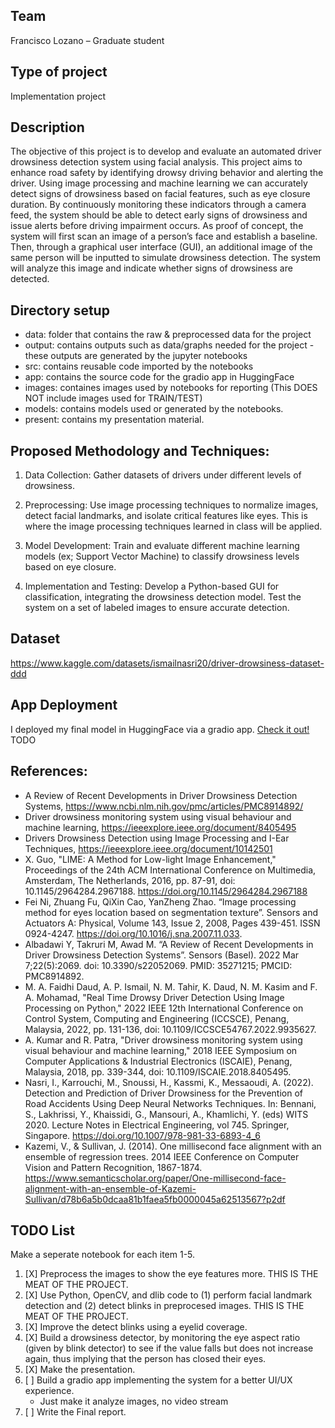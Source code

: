 ## Team
Francisco Lozano – Graduate student 

## Type of project
Implementation project 

## Description
The objective of this project is to develop and evaluate an automated driver drowsiness detection system using facial analysis. This project aims to enhance road safety by identifying drowsy driving behavior and alerting the driver. Using image processing and machine learning we can accurately detect signs of drowsiness based on facial features, such as eye closure duration. By continuously monitoring these indicators through a camera feed, the system should be able to detect early signs of drowsiness and issue alerts before driving impairment occurs. As proof of concept, the system will first scan an image of a person’s face and establish a baseline. Then, through a graphical user interface (GUI), an additional image of the same person will be inputted to simulate drowsiness detection. The system will analyze this image and indicate whether signs of drowsiness are detected. 

## Directory setup
- data: folder that contains the raw & preprocessed data for the project  
- output: contains outputs such as data/graphs needed for the project - these outputs are generated by the jupyter notebooks  
- src: contains reusable code imported by the notebooks 
- app: contains the source code for the gradio app in HuggingFace
- images: containes images used by notebooks for reporting (This DOES NOT include images used for TRAIN/TEST)
- models: contains models used or generated by the notebooks.
- present: contains my presentation material.

## Proposed Methodology and Techniques: 

1. Data Collection: Gather datasets of drivers under different levels of drowsiness. 

2. Preprocessing: Use image processing techniques to normalize images, detect facial landmarks, and isolate critical features like eyes. This is where the image processing techniques learned in class will be applied. 

3. Model Development: Train and evaluate different machine learning models (ex; Support Vector Machine) to classify drowsiness levels based on eye closure. 

4. Implementation and Testing: Develop a Python-based GUI for classification, integrating the drowsiness detection model. Test the system on a set of labeled images to ensure accurate detection. 

## Dataset

https://www.kaggle.com/datasets/ismailnasri20/driver-drowsiness-dataset-ddd

## App Deployment
I deployed my final model in HuggingFace via a gradio app. [Check it out!]() TODO

## References: 

- A Review of Recent Developments in Driver Drowsiness Detection Systems, https://www.ncbi.nlm.nih.gov/pmc/articles/PMC8914892/ 
- Driver drowsiness monitoring system using visual behaviour and machine learning, https://ieeexplore.ieee.org/document/8405495 
- Drivers Drowsiness Detection using Image Processing and I-Ear Techniques, https://ieeexplore.ieee.org/document/10142501 
- X. Guo, "LIME: A Method for Low-light Image Enhancement," Proceedings of the 24th ACM International Conference on Multimedia, Amsterdam, The Netherlands, 2016, pp. 87-91, doi: 10.1145/2964284.2967188. https://doi.org/10.1145/2964284.2967188
- Fei Ni, Zhuang Fu, QiXin Cao, YanZheng Zhao. “Image processing method for eyes location based on segmentation texture”. Sensors and Actuators A: Physical, Volume 143, Issue 2, 2008, Pages 439-451. ISSN 0924-4247. https://doi.org/10.1016/j.sna.2007.11.033.
- Albadawi Y, Takruri M, Awad M. “A Review of Recent Developments in Driver Drowsiness Detection Systems”. Sensors (Basel). 2022 Mar 7;22(5):2069. doi: 10.3390/s22052069. PMID: 35271215; PMCID: PMC8914892.
- M. A. Faidhi Daud, A. P. Ismail, N. M. Tahir, K. Daud, N. M. Kasim and F. A. Mohamad, "Real Time Drowsy Driver Detection Using Image Processing on Python," 2022 IEEE 12th International Conference on Control System, Computing and Engineering (ICCSCE), Penang, Malaysia, 2022, pp. 131-136, doi: 10.1109/ICCSCE54767.2022.9935627.
- A. Kumar and R. Patra, "Driver drowsiness monitoring system using visual behaviour and machine learning," 2018 IEEE Symposium on Computer Applications & Industrial Electronics (ISCAIE), Penang, Malaysia, 2018, pp. 339-344, doi: 10.1109/ISCAIE.2018.8405495.
- Nasri, I., Karrouchi, M., Snoussi, H., Kassmi, K., Messaoudi, A. (2022). Detection and Prediction of Driver Drowsiness for the Prevention of Road Accidents Using Deep Neural Networks Techniques. In: Bennani, S., Lakhrissi, Y., Khaissidi, G., Mansouri, A., Khamlichi, Y. (eds) WITS 2020. Lecture Notes in Electrical Engineering, vol 745. Springer, Singapore. https://doi.org/10.1007/978-981-33-6893-4_6
- Kazemi, V., & Sullivan, J. (2014). One millisecond face alignment with an ensemble of regression trees. 2014 IEEE Conference on Computer Vision and Pattern Recognition, 1867-1874. https://www.semanticscholar.org/paper/One-millisecond-face-alignment-with-an-ensemble-of-Kazemi-Sullivan/d78b6a5b0dcaa81b1faea5fb0000045a62513567?p2df 

## TODO List

Make a seperate notebook for each item 1-5.

1. [X] Preprocess the images to show the eye features more. THIS IS THE MEAT OF THE PROJECT.
1. [X] Use Python, OpenCV, and dlib code to (1) perform facial landmark detection and (2) detect blinks in preprocesed images. THIS IS THE MEAT OF THE PROJECT.
1. [X] Improve the detect blinks using a eyelid coverage.
1. [X] Build a drowsiness detector, by monitoring the eye aspect ratio (given by blink detector) to see if the value falls but does not increase again, thus implying that the person has closed their eyes.
1. [X] Make the presentation.
1. [ ] Build a gradio app implementing the system for a better UI/UX experience.
    - Just make it analyze images, no video stream 
1. [ ] Write the Final report.

